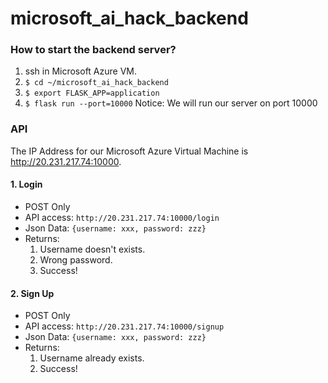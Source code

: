 # microsoft_ai_hack_backend

### How to start the backend server?
1. ssh in Microsoft Azure VM.
2. `$ cd ~/microsoft_ai_hack_backend`
3. `$ export FLASK_APP=application`
4. `$ flask run --port=10000` Notice: We will run our server on port 10000

### API
The IP Address for our Microsoft Azure Virtual Machine is http://20.231.217.74:10000.
#### 1. Login
- POST Only
- API access: `http://20.231.217.74:10000/login`
- Json Data: `{username: xxx, password: zzz}`
- Returns:
    1. Username doesn't exists.
    2. Wrong password.
    3. Success!
#### 2. Sign Up
- POST Only
- API access: `http://20.231.217.74:10000/signup`
- Json Data: `{username: xxx, password: zzz}`
- Returns:
    1. Username already exists.
    2. Success!